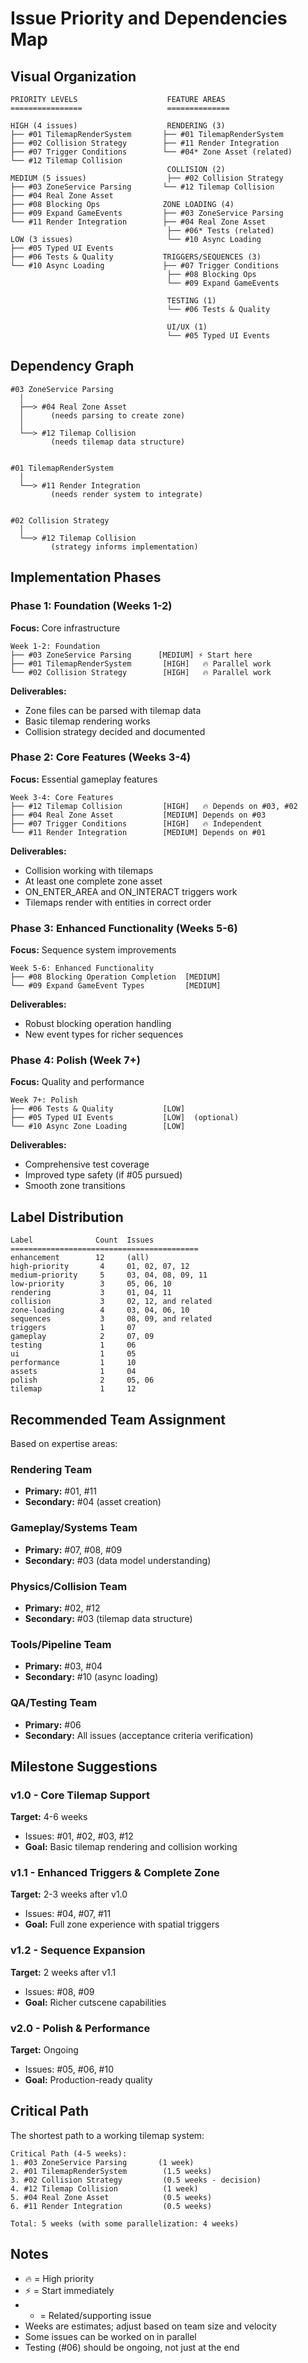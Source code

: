 # Issue Priority and Dependencies Map

## Visual Organization

```
PRIORITY LEVELS                    FEATURE AREAS
================                   ==============

HIGH (4 issues)                    RENDERING (3)
├── #01 TilemapRenderSystem       ├── #01 TilemapRenderSystem
├── #02 Collision Strategy        ├── #11 Render Integration
├── #07 Trigger Conditions        └── #04* Zone Asset (related)
└── #12 Tilemap Collision         
                                   COLLISION (2)
MEDIUM (5 issues)                  ├── #02 Collision Strategy
├── #03 ZoneService Parsing       └── #12 Tilemap Collision
├── #04 Real Zone Asset           
├── #08 Blocking Ops              ZONE LOADING (4)
├── #09 Expand GameEvents         ├── #03 ZoneService Parsing
└── #11 Render Integration        ├── #04 Real Zone Asset
                                   ├── #06* Tests (related)
LOW (3 issues)                     └── #10 Async Loading
├── #05 Typed UI Events           
├── #06 Tests & Quality           TRIGGERS/SEQUENCES (3)
└── #10 Async Loading             ├── #07 Trigger Conditions
                                   ├── #08 Blocking Ops
                                   └── #09 Expand GameEvents

                                   TESTING (1)
                                   └── #06 Tests & Quality

                                   UI/UX (1)
                                   └── #05 Typed UI Events
```

## Dependency Graph

```
#03 ZoneService Parsing
  │
  ├──> #04 Real Zone Asset
  │      (needs parsing to create zone)
  │
  └──> #12 Tilemap Collision
         (needs tilemap data structure)


#01 TilemapRenderSystem
  │
  └──> #11 Render Integration
         (needs render system to integrate)


#02 Collision Strategy
  │
  └──> #12 Tilemap Collision
         (strategy informs implementation)
```

## Implementation Phases

### Phase 1: Foundation (Weeks 1-2)
**Focus:** Core infrastructure

```
Week 1-2: Foundation
├── #03 ZoneService Parsing      [MEDIUM] ⚡ Start here
├── #01 TilemapRenderSystem       [HIGH]   🔥 Parallel work
└── #02 Collision Strategy        [HIGH]   🔥 Parallel work
```

**Deliverables:**
- Zone files can be parsed with tilemap data
- Basic tilemap rendering works
- Collision strategy decided and documented

### Phase 2: Core Features (Weeks 3-4)
**Focus:** Essential gameplay features

```
Week 3-4: Core Features
├── #12 Tilemap Collision         [HIGH]   🔥 Depends on #03, #02
├── #04 Real Zone Asset           [MEDIUM] Depends on #03
├── #07 Trigger Conditions        [HIGH]   🔥 Independent
└── #11 Render Integration        [MEDIUM] Depends on #01
```

**Deliverables:**
- Collision working with tilemaps
- At least one complete zone asset
- ON_ENTER_AREA and ON_INTERACT triggers work
- Tilemaps render with entities in correct order

### Phase 3: Enhanced Functionality (Weeks 5-6)
**Focus:** Sequence system improvements

```
Week 5-6: Enhanced Functionality
├── #08 Blocking Operation Completion  [MEDIUM]
└── #09 Expand GameEvent Types         [MEDIUM]
```

**Deliverables:**
- Robust blocking operation handling
- New event types for richer sequences

### Phase 4: Polish (Week 7+)
**Focus:** Quality and performance

```
Week 7+: Polish
├── #06 Tests & Quality           [LOW]
├── #05 Typed UI Events           [LOW]  (optional)
└── #10 Async Zone Loading        [LOW]
```

**Deliverables:**
- Comprehensive test coverage
- Improved type safety (if #05 pursued)
- Smooth zone transitions

## Label Distribution

```
Label              Count  Issues
==========================================
enhancement        12     (all)
high-priority       4     01, 02, 07, 12
medium-priority     5     03, 04, 08, 09, 11
low-priority        3     05, 06, 10
rendering           3     01, 04, 11
collision           3     02, 12, and related
zone-loading        4     03, 04, 06, 10
sequences           3     08, 09, and related
triggers            1     07
gameplay            2     07, 09
testing             1     06
ui                  1     05
performance         1     10
assets              1     04
polish              2     05, 06
tilemap             1     12
```

## Recommended Team Assignment

Based on expertise areas:

### Rendering Team
- **Primary:** #01, #11
- **Secondary:** #04 (asset creation)

### Gameplay/Systems Team
- **Primary:** #07, #08, #09
- **Secondary:** #03 (data model understanding)

### Physics/Collision Team
- **Primary:** #02, #12
- **Secondary:** #03 (tilemap data structure)

### Tools/Pipeline Team
- **Primary:** #03, #04
- **Secondary:** #10 (async loading)

### QA/Testing Team
- **Primary:** #06
- **Secondary:** All issues (acceptance criteria verification)

## Milestone Suggestions

### v1.0 - Core Tilemap Support
**Target:** 4-6 weeks
- Issues: #01, #02, #03, #12
- **Goal:** Basic tilemap rendering and collision working

### v1.1 - Enhanced Triggers & Complete Zone
**Target:** 2-3 weeks after v1.0
- Issues: #04, #07, #11
- **Goal:** Full zone experience with spatial triggers

### v1.2 - Sequence Expansion
**Target:** 2 weeks after v1.1
- Issues: #08, #09
- **Goal:** Richer cutscene capabilities

### v2.0 - Polish & Performance
**Target:** Ongoing
- Issues: #05, #06, #10
- **Goal:** Production-ready quality

## Critical Path

The shortest path to a working tilemap system:

```
Critical Path (4-5 weeks):
1. #03 ZoneService Parsing       (1 week)
2. #01 TilemapRenderSystem        (1.5 weeks)
3. #02 Collision Strategy         (0.5 weeks - decision)
4. #12 Tilemap Collision          (1 week)
5. #04 Real Zone Asset            (0.5 weeks)
6. #11 Render Integration         (0.5 weeks)

Total: 5 weeks (with some parallelization: 4 weeks)
```

## Notes

- 🔥 = High priority
- ⚡ = Start immediately
- * = Related/supporting issue
- Weeks are estimates; adjust based on team size and velocity
- Some issues can be worked on in parallel
- Testing (#06) should be ongoing, not just at the end
